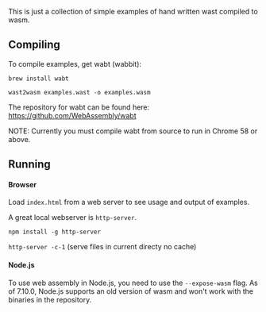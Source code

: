 This is just a collection of simple examples of hand written wast compiled to wasm.

## Compiling
To compile examples, get wabt (wabbit):

`brew install wabt`

`wast2wasm examples.wast -o examples.wasm`

The repository for wabt can be found here: https://github.com/WebAssembly/wabt

NOTE: Currently you must compile wabt from source to run in Chrome 58 or above.

## Running
#### Browser
Load `index.html` from a web server to see usage and output of examples.

A great local webserver is `http-server`.

`npm install -g http-server`

`http-server -c-1` (serve files in current directy no cache)

#### Node.js
To use web assembly in Node.js, you need to use the `--expose-wasm` flag. As of 7.10.0, Node.js supports an old version of wasm and won't work with the binaries in the repository.
